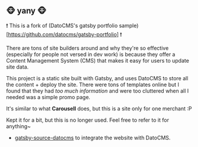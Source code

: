 ## :monkey_face: yany :monkey_face:

:exclamation: This is a fork of (DatoCMS's gatsby portfolio sample)[https://github.com/datocms/gatsby-portfolio] :exclamation: 

There are tons of site builders around and why they're so effective (especially for people not versed in dev work) is because they offer a Content Management System (CMS) that makes it easy for users to update site data.

This project is a static site built with Gatsby, and uses DatoCMS to store all the content + deploy the site. There were tons of templates online but I found that they had *too much information* and were too cluttered when all I needed was a simple promo page. 

It's similar to what **Carousell** does, but this is a site only for one merchant :P

Kept it for a bit, but this is no longer used. Feel free to refer to it for anything~
- [gatsby-source-datocms](https://github.com/datocms/gatsby-source-datocms) to integrate the website with DatoCMS.
